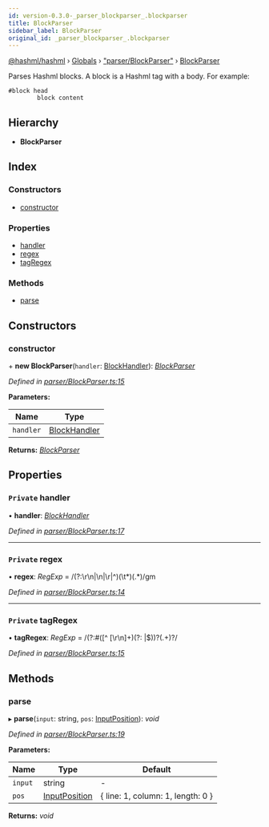 ```yaml
---
id: version-0.3.0-_parser_blockparser_.blockparser
title: BlockParser
sidebar_label: BlockParser
original_id: _parser_blockparser_.blockparser
---
```


[@hashml/hashml](../index.md) › [Globals](../globals.md) › ["parser/BlockParser"](../modules/_parser_blockparser_.md) › [BlockParser](_parser_blockparser_.blockparser.md)

Parses Hashml blocks. A block is a Hashml tag with a body. For example:

```
#block head
		block content
```

## Hierarchy

* **BlockParser**

## Index

### Constructors

* [constructor](_parser_blockparser_.blockparser.md#constructor)

### Properties

* [handler](_parser_blockparser_.blockparser.md#private-handler)
* [regex](_parser_blockparser_.blockparser.md#private-regex)
* [tagRegex](_parser_blockparser_.blockparser.md#private-tagregex)

### Methods

* [parse](_parser_blockparser_.blockparser.md#parse)

## Constructors

###  constructor

\+ **new BlockParser**(`handler`: [BlockHandler](../interfaces/_parser_blockhandler_.blockhandler.md)): *[BlockParser](_parser_blockparser_.blockparser.md)*

*Defined in [parser/BlockParser.ts:15](https://github.com/hashml/hashml/blob/6983021/src/parser/BlockParser.ts#L15)*

**Parameters:**

Name | Type |
------ | ------ |
`handler` | [BlockHandler](../interfaces/_parser_blockhandler_.blockhandler.md) |

**Returns:** *[BlockParser](_parser_blockparser_.blockparser.md)*

## Properties

### `Private` handler

• **handler**: *[BlockHandler](../interfaces/_parser_blockhandler_.blockhandler.md)*

*Defined in [parser/BlockParser.ts:17](https://github.com/hashml/hashml/blob/6983021/src/parser/BlockParser.ts#L17)*

___

### `Private` regex

• **regex**: *RegExp* =  /(?:\r\n|\n|\r|^)(\t*)(.*)/gm

*Defined in [parser/BlockParser.ts:14](https://github.com/hashml/hashml/blob/6983021/src/parser/BlockParser.ts#L14)*

___

### `Private` tagRegex

• **tagRegex**: *RegExp* =  /(?:#([^ \[\r\n]+)(?: |$))?(.+)?/

*Defined in [parser/BlockParser.ts:15](https://github.com/hashml/hashml/blob/6983021/src/parser/BlockParser.ts#L15)*

## Methods

###  parse

▸ **parse**(`input`: string, `pos`: [InputPosition](../interfaces/_parser_inputposition_.inputposition.md)): *void*

*Defined in [parser/BlockParser.ts:19](https://github.com/hashml/hashml/blob/6983021/src/parser/BlockParser.ts#L19)*

**Parameters:**

Name | Type | Default |
------ | ------ | ------ |
`input` | string | - |
`pos` | [InputPosition](../interfaces/_parser_inputposition_.inputposition.md) |  { line: 1, column: 1, length: 0 } |

**Returns:** *void*
